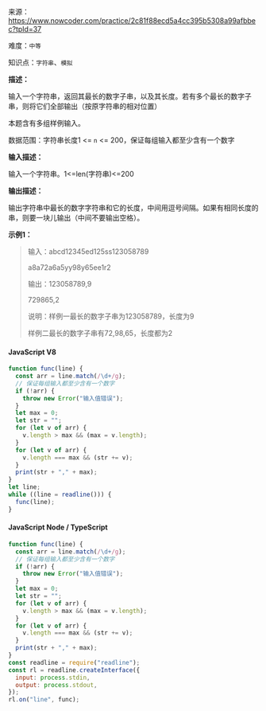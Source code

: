 来源：<https://www.nowcoder.com/practice/2c81f88ecd5a4cc395b5308a99afbbec?tpId=37>

难度：`中等`

知识点：`字符串`、`模拟`

**描述：**

输入一个字符串，返回其最长的数字子串，以及其长度。若有多个最长的数字子串，则将它们全部输出（按原字符串的相对位置）

本题含有多组样例输入。

数据范围：字符串长度1 <= `n` <= 200，保证每组输入都至少含有一个数字

**输入描述：**

输入一个字符串。1<=len(字符串)<=200

**输出描述：**

输出字符串中最长的数字字符串和它的长度，中间用逗号间隔。如果有相同长度的串，则要一块儿输出（中间不要输出空格）。

**示例1：**

> 输入：abcd12345ed125ss123058789
>
> a8a72a6a5yy98y65ee1r2
>
> 输出：123058789,9
>
> 729865,2
>
> 说明：样例一最长的数字子串为123058789，长度为9
>
> 样例二最长的数字子串有72,98,65，长度都为2

<!-- tabs:start -->

#### **JavaScript V8**

```javascript
function func(line) {
  const arr = line.match(/\d+/g);
  // 保证每组输入都至少含有一个数字
  if (!arr) {
    throw new Error("输入值错误");
  }
  let max = 0;
  let str = "";
  for (let v of arr) {
    v.length > max && (max = v.length);
  }
  for (let v of arr) {
    v.length === max && (str += v);
  }
  print(str + "," + max);
}
let line;
while ((line = readline())) {
  func(line);
}
```

#### **JavaScript Node / TypeScript**

```javascript
function func(line) {
  const arr = line.match(/\d+/g);
  // 保证每组输入都至少含有一个数字
  if (!arr) {
    throw new Error("输入值错误");
  }
  let max = 0;
  let str = "";
  for (let v of arr) {
    v.length > max && (max = v.length);
  }
  for (let v of arr) {
    v.length === max && (str += v);
  }
  print(str + "," + max);
}
const readline = require("readline");
const rl = readline.createInterface({
  input: process.stdin,
  output: process.stdout,
});
rl.on("line", func);
```

<!-- tabs:end -->
